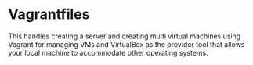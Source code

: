 # Vagrantfiles
This handles creating a server and creating multi virtual machines using Vagrant for managing VMs and VirtualBox as the provider tool that allows your local machine to accommodate other operating systems.
